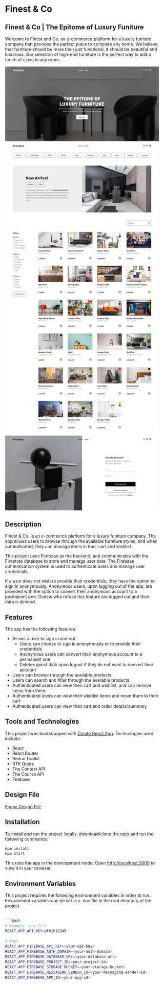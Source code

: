 # Finest & Co

## Finest & Co | The Epitome of Luxury Funiture

Welcome to Finest and Co, an e-commerce platform for a luxury funiture company that provides the perfect piece to complete any home. We believe that furniture should be more than just functional, it should be beautiful and luxurious. Our selection of high-end furniture is the perfect way to add a touch of class to any room.

![Screenshot of the home page](/src/images/homepage.jpeg)
![Screenshot of the shop page](/src/images/shoppage.jpeg)
![Screenshot of the account page](/src/images/accountpage.jpeg)

## Description

Finest & Co. is an e-commerce platform for a luxury funiture company. The app allows users to browse through the available furniture styles, and when authenticated, they can manage items in their cart and wishlist.

This project uses Firebase as the backend, and communicates with the Firestore database to store and manage user data. The Firebase authentication system is used to authenticate users and manage user credentials.

If a user does not wish to provide their credentials, they have the option to sign in anonymously. Anonymous users, upon logging out of the app, are provided with the option to convert their anonymous account to a permanent one. Guests who refuse this feature are logged out and their data is deleted.

## Features

The app has the following features:

- Allows a user to sign in and out
  - Users can choose to sign in anonymously or to provide their credentials
  - Anonymous users can convert their anonymous account to a permanent one
  - Deletes guest data upon logout if they do not want to convert their account
- Users can browse through the available products
- Users can search and filter through the available products
- Authenticated users can view their cart and wishlist, and can remove items from them.
- Authenticated users can view their wishlist items and move them to their cart
- Authenticated users can view their cart and order details/summary

## Tools and Technologies

This project was bootstrapped with [Create React App](https://github.com/facebook/create-react-app). Technologies used include:

- React
- React Router
- Redux Toolkit
- RTK Query
- The Context API
- The Course API
- Firebase

## Design File

[Figma Design File](https://www.figma.com/file/2kMItgEasTn7cs5DXdvXwX/finest%26co?node-id=0%3A1)

## Installation

To install and run the project locally, download/clone the repo and run the following commands:

```bash
npm install
npm start
```

This runs the app in the development mode. Open [http://localhost:3000](http://localhost:3000) to view it in your browser.

## Environment Variables

This project requires the following environment variables in order to run. Environment variables can be set in a .env file in the root directory of the project.

````bash

```bash
# example .env file
REACT_APP_API_KEY=gfhjk12345

# keys
REACT_APP_FIREBASE_API_KEY=<your-api-key>
REACT_APP_FIREBASE_AUTH_DOMAIN=<your-auth-domain>
REACT_APP_FIREBASE_DATABASE_URL=<your-database-url>
REACT_APP_FIREBASE_PROJECT_ID=<your-project-id>
REACT_APP_FIREBASE_STORAGE_BUCKET=<your-storage-bucket>
REACT_APP_FIREBASE_MESSAGING_SENDER_ID=<your-messaging-sender-id>
REACT_APP_FIREBASE_APP_ID=<your-app-id>
````
